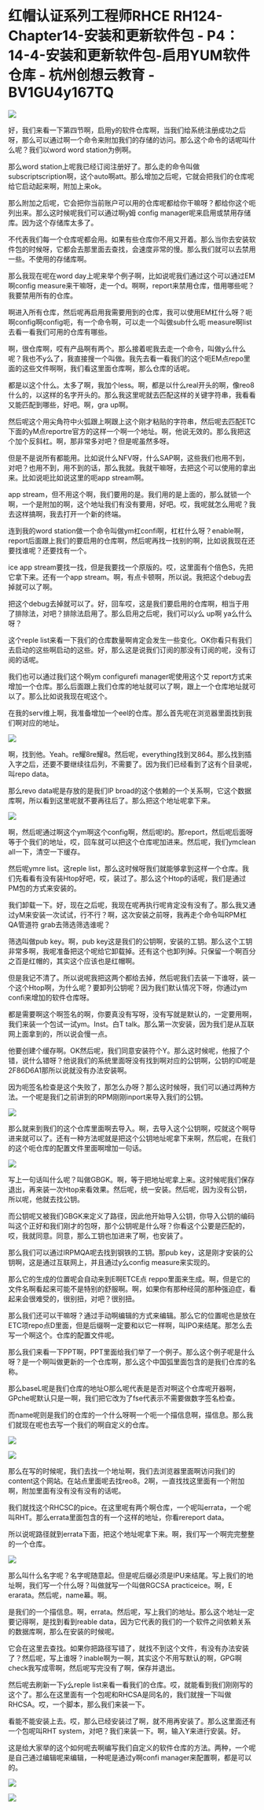 # 红帽认证系列工程师RHCE RH124-Chapter14-安装和更新软件包 - P4：14-4-安装和更新软件包-启用YUM软件仓库 - 杭州创想云教育 - BV1GU4y167TQ

![](img/cc6e8305e153d5bb22a3650bf60ed715_0.png)

好，我们来看一下第四节啊，启用y的软件仓库啊，当我们给系统注册成功之后呀，那么可以通过啊一个命令来附加我们的存储的访问。那么这个命令的话呢叫什么呢？我们以word word station为例啊。

那么word station上呢我已经订阅注册好了。那么走的命令叫做subscriptscription啊，这个auto啊att。那么增加之后呢，它就会把我们的仓库呢给它启动起来啊，附加上来ok。

那么附加之后呢，它会把你当前账户可以用的仓库呢都给你干嘛呀？都给你这个呃列出来。那么这时候呢我们可以通过啊y姆 config manager呢来启用或禁用存储库。因为这个存储库太多了。

不代表我们每一个仓库呢都会用。如果有些仓库你不用又开着。那么当你去安装软件包的时候呀，它都会去那里面去查找，会速度非常的慢。那么我们就可以去禁用一些。不使用的存储库啊。

那么我现在呢在word day上呢来举个例子啊，比如说呢我们通过这个可以通过EM啊config measure来干嘛呀，走一个d。啊啊，report来禁用仓库，借用哪些呢？我要禁用所有的仓库。

啊进入所有仓库，然后呢再启用我需要用到的仓库，我可以使用EM杠什么呀？呃啊config啊config呃，有一个命令啊，可以走一个叫做sub什么呃 measure啊list去看一看我们可用的仓库有哪些。

啊，很仓库啊，哎有产品啊有两个。那么接着呢我去走一个命令，叫做y么什么呢？我也不y么了，我直接搜一个叫做。我先去看一看我们的这个呃EM点repo里面的这些文件啊啊，我们看这里面仓库啊，那么仓库的话呢。

都是以这个什么。太多了啊，我加个less。啊，都是以什么real开头的啊，像reo8什么的，以这样的名字开头的。那么我这里呢就去匹配这样的关键字符串，我看看又能匹配到哪些，好吧。啊，gra up啊。

然后呢这个用尖角符中火弧跟上啊跟上这个刚才粘贴的字符串，然后呢去匹配ETC下面的yM点reportre官方的这样一个啊一个地址。啊，他说无效的。那么我把这个加个反斜杠。啊，那非常多对吧？但是呢虽然多呀。

但是不是说所有都能用。比如说什么NFV呀，什么SAP啊，这些我们也用不到，对吧？也用不到，用不到的话，那么我就。我就干嘛呀，去把这个可以使用的拿出来。比如说呃比如说这里的呃app stream啊。

app stream，但不用这个啊，我们要用的是。我们用的是上面的，那么就锁一个啊，一个是附加的啊，这个地址我们有没有要用，好吧。哎，我呢就怎么用呢？我去这样搞啊，我去打开一个新的终端。

连到我的word station做一个命令叫做ym杠confi啊，杠杠什么呀？enable啊，report后面跟上我们的要启用的仓库啊，然后呢再找一找别的啊，比如说我现在还要找谁呢？还要找有一个。

ice app stream要找一找，但是我要找一个原版的。哎，这里面有个倍色S，先把它拿下来。还有一个app stream。啊，有点卡顿啊，所以说。我把这个debug去掉就可以了啊。

把这个debug去掉就可以了。好，回车哎，这是我们要启用的仓库啊，相当于用了排除法，对吧？排除法启用了。那么启用之后呢，我们可以y么 up啊 ya么什么呀？

这个reple list来看一下我们的仓库数量啊肯定会发生一些变化。OK你看只有我们去启动的这些啊启动的这些。好，那么这是说我们订阅的那没有订阅的呢，没有订阅的话呢。

我们也可以通过我们这个啊ym configurefi manager呢使用这个艾 report方式来增加一个仓库。那么后面跟上我们仓库的地址就可以了啊，跟上一个仓库地址就可以了。那么比如说我现在呢这个。

在我的serv维上啊，我准备增加一个eel的仓库。那么首先呢在浏览器里面找到我们啊对应的地址。

![](img/cc6e8305e153d5bb22a3650bf60ed715_2.png)

啊，找到他。Yeah。re耀8re耀8。然后呢，everything找到叉864。那么找到插入字之后，还要不要继续往后列，不需要了。因为我们已经看到了这有个目录呢，叫repo data。

那么revo data呢是存放的是我们IP broad的这个依赖的一个关系啊，它这个数据库啊，所以看到这里呢就不要再往后了。那么把这个地址呢拿下来。



![](img/cc6e8305e153d5bb22a3650bf60ed715_4.png)

啊，然后呢通过啊这个ym啊这个config啊，然后呢I的。那report，然后呢后面呀等于个我们的地址，哎，回车就可以把这个仓库呢加进来。然后呢，我们ymclean all一下，清空一下缓存。

然后呢ymre list。这reple list，那么这时候呀我们就能够拿到这样一个仓库。我们先看看有没有装Htop好吧，哎，装过了。那么这个Htop的话呢，我们是通过PM包的方式来安装的。

我们卸载一下。好，现在之后呢，我现在呢再执行呢肯定没有没有了。那么我又通过yM来安装一次试试，行不行？啊，这次安装之前呀，我再走个命令叫RPM杠QA管道符 grab去筛选筛选谁呢？

筛选叫做pub key。啊，pub key这是我们的公钥啊，安装的工钥。那么这个工钥非常多啊，我呢准备把这个呢给它卸载掉。还有这个也卸列掉。只保留一个啊百分之百是红帽的，其实这个应该也是红帽啊。

但是我记不清了。所以说呢我把这两个都给去掉，然后呢我们去装一下谁呀，装一个这个Htop啊，为什么呢？要卸列公钥呢？因为我们默认情况下呀，你通过ym confi来增加的软件仓库呀。

都是需要啊这个啊签名的啊，你要真没有写呀，没有写就是默认的，一定要用啊，我们来装一个包试一试ym。Inst。白T talk。那么第一次安装，因为我们是从互联网上面拿到的，所以说会慢一点。

他要创建个缓存啊。OK然后呢，我们同意安装符个Y。那么这时候呢，他报了个错，说什么错呀？他说我们的系统里面呀没有找到啊对应的公钥啊，公钥的ID呢是2F86D6A1那所以说就没有办法安装啊。

因为呃签名检查是这个失败了，那怎么办呀？那么这时候呀，我们可以通过两种方法。一个呢是我们之前讲到的RPM刚刚inport来导入我们的公钥。



![](img/cc6e8305e153d5bb22a3650bf60ed715_6.png)

那么就来到我们的这个仓库里面啊去导入。啊，去导入这个公钥啊，哎就这个啊导进来就可以了。还有一种方法呢就是把这个公钥地址呢拿下来啊，然后呢，在我们的这个呃仓库的配置文件里面啊增加一句话。



![](img/cc6e8305e153d5bb22a3650bf60ed715_8.png)

写上一句话叫什么呢？叫做GBGK。啊，等于把地址呢拿上来。这时候呢我们保存退出，再来装一次Htop来看效果。然后呢，统一安装。然后呢，因为没有公钥，所以呢，他就去找公钥。

而公钥呢又被我们GBGK来定义了路径，因此他开始导入公钥，你导入公钥的编码叫这个正好和我们刚才的包呀，那个公钥呢是什么呀？你看这个公要是匹配的，哎，我就同意。同意，那么工钥也加进来了啊，也安装了。

那么我们可以通过IRPMQA呢去找到钢铁的工钥。那pub key，这是刚才安装的公钥啊，这是通过互联网上，并且通过y么config measure来实现的。

那么它的生成的位置呢会自动来到E啊ETCE点 reppo里面来生成。啊，但是它的文件名啊看起来可能不是特别的舒服啊。啊，如果你有那种经简的那种强迫症，看起来会很难受的，很别扭，对吧？很别扭。

那么我们还可以干嘛呀？通过手动啊编辑的方式来编辑。那么它的位置呢也是放在ETC项repo点D里面，但是后缀啊一定要和以它一样啊，叫IPO来结尾。那怎么去写一个啊这个。仓库的配置文件呢。

那么我们来看一下PPT啊，PPT里面给我们举了一个例子。那么这个例子呢是什么呀？是一个啊叫做更新的一个仓库啊，那么这个中国弧里面包含的是我们仓库的名称。

那么baseL呢是我们仓库的地址O那么呢代表是是否对啊这个仓库呢开器啊，GPche呢默认只是一啊，我们把它改为了fse代表示不需要做数字签名检查。

而name呢则是我们的仓库的一个什么呀啊一个呃一个描信息啊，描信息。那么我们就现在呢也去写一个我们的啊自定义的仓库。



![](img/cc6e8305e153d5bb22a3650bf60ed715_10.png)

![](img/cc6e8305e153d5bb22a3650bf60ed715_11.png)

那么在写的时候呢，我们去找一个地址啊，我们去浏览器里面啊访问我们的content这个网站。在站点里面呢去找reo8。2啊，一直找找这里面有一个附加啊，附加里面有没有没有没有的话呢。

我们就找这个RHCSC的pice。在这里呢有两个啊仓库，一个呢叫errata，一个呢叫RHT。那么errata里面包含的有一个这样的地址，你看rereport data。

所以说呢路径就到errata下面，把这个地址呢拿下来。啊，我们写一个啊完完整整的一个仓库。

![](img/cc6e8305e153d5bb22a3650bf60ed715_13.png)

那么叫什么名字呢？名字呢随意起。但是呢后缀必须是IPU来结尾。写上我们的地址啊，我们写一个什么呀？叫做就写一个叫做RGCSA practiceice。啊，E erarata。然后呢，name幕。啊。

是我们的一个描信息。啊，errata。然后呢，写上我们的地址。那么这个地址一定要记得啊，是找到看到reable data，因为它代表的我们的一个软件之间依赖关系的数据库啊，那么在安装的时候呢。

它会在这里去查找。如果你把路径写错了，就找不到这个文件，有没有办法安装了？然后呢，写上谁呀？inable啊为一啊，其实这个不用写默认的啊，GPG啊check我写成零啊，然后呢写完没有了啊，保存并退出。

然后呢去刷新一下y么reple list来看一看我们的仓库。哎，就能看到我们刚刚写的这个了。那么在这里面有一个包呢和RHCSA是同名的，我们就搜一下叫做RHCSA。哎，一个脚本，那么我们来装一下。

看能不能安装上去。哎，那么已经安装过了啊，就不用再安装了。那么这里面还有一个包呢叫RHT system，对吧？我们来装一下。啊，输入Y来进行安装。好。

这是给大家举的这个如何呢去啊编写我们自定义的软件仓库的方法。两种，一个呢是自己通过编辑呢来编辑，一种呢是通过y啊confi manager来配置啊，都是可以的。



![](img/cc6e8305e153d5bb22a3650bf60ed715_15.png)

![](img/cc6e8305e153d5bb22a3650bf60ed715_16.png)
